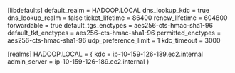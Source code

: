 [libdefaults]
default_realm = HADOOP.LOCAL
dns_lookup_kdc = true
dns_lookup_realm = false
ticket_lifetime = 86400
renew_lifetime = 604800
forwardable = true
default_tgs_enctypes = aes256-cts-hmac-sha1-96
default_tkt_enctypes = aes256-cts-hmac-sha1-96
permitted_enctypes = aes256-cts-hmac-sha1-96
udp_preference_limit = 1
kdc_timeout = 3000

[realms]
HADOOP.LOCAL = {
kdc = ip-10-159-126-189.ec2.internal
admin_server = ip-10-159-126-189.ec2.internal
}
